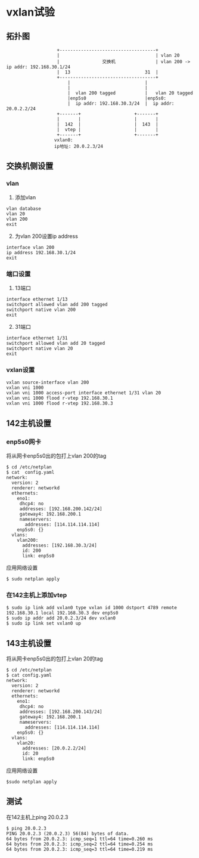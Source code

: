 # vxlan试验

## 拓扑图
                       +------------------------------------+
                       |                                    | vlan 20
                       |                交换机               | vlan 200 -> ip addr: 192.168.30.1/24
                       |  13                            31  | 
                       +------------------------------------+
                           |                            |
                           |                            |
                           |  vlan 200 tagged           |   vlan 20 tagged
                           |enp5s0                      |enp5s0:
                           |  ip addr: 192.168.30.3/24  |  ip addr: 20.0.2.2/24
                       +-------+                    +-------+
                       |       |                    |       |
                       |  142  |                    |  143  |
                       |  vtep |                    |       |
                       +-------+                    +-------+
                      vxlan0:                     
                      ip地址: 20.0.2.3/24

## 交换机侧设置

### vlan
1. 添加vlan
```
vlan database
vlan 20
vlan 200
exit
```

2. 为vlan 200设置ip address
```
interface vlan 200
ip address 192.168.30.1/24
exit
```

### 端口设置
1. 13端口
```
interface ethernet 1/13
switchport allowed vlan add 200 tagged
switchport native vlan 200
exit
```

2. 31端口
```
interface ethernet 1/31
switchport allowed vlan add 20 tagged
switchport native vlan 20
exit
```

### vxlan设置
```
vxlan source-interface vlan 200
vxlan vni 1000
vxlan vni 1000 access-port interface ethernet 1/31 vlan 20
vxlan vni 1000 flood r-vtep 192.168.30.1
vxlan vni 1000 flood r-vtep 192.168.30.3
```

## 142主机设置

### enp5s0网卡
将从网卡enp5s0出的包打上vlan 200的tag
```shell
$ cd /etc/netplan
$ cat  config.yaml
network:
  version: 2
  renderer: networkd
  ethernets:
    eno1:
     dhcp4: no
     addresses: [192.168.200.142/24]
     gateway4: 192.168.200.1
     nameservers:
       addresses: [114.114.114.114]
    enp5s0: {}
  vlans:
    vlan200:
      addresses: [192.168.30.3/24]
      id: 200
      link: enp5s0

```

应用网络设置
```shell
$ sudo netplan apply
```

### 在142主机上添加vtep
```
$ sudo ip link add vxlan0 type vxlan id 1000 dstport 4789 remote 192.168.30.1 local 192.168.30.3 dev enp5s0
$ sudo ip addr add 20.0.2.3/24 dev vxlan0
$ sudo ip link set vxlan0 up
```

## 143主机设置
将从网卡enp5s0出的包打上vlan 20的tag
```shell
$ cd /etc/netplan
$ cat config.yaml
network:
  version: 2
  renderer: networkd
  ethernets:
    eno1:
     dhcp4: no
     addresses: [192.168.200.143/24]
     gateway4: 192.168.200.1
     nameservers:
       addresses: [114.114.114.114]
    enp5s0: {}
  vlans:
    vlan20:
      addresses: [20.0.2.2/24]
      id: 20
      link: enp5s0
```

应用网络设置
```shell
$sudo netplan apply
```

## 测试
在142主机上ping 20.0.2.3
```shell
$ ping 20.0.2.3
PING 20.0.2.3 (20.0.2.3) 56(84) bytes of data.
64 bytes from 20.0.2.3: icmp_seq=1 ttl=64 time=0.260 ms
64 bytes from 20.0.2.3: icmp_seq=2 ttl=64 time=0.254 ms
64 bytes from 20.0.2.3: icmp_seq=3 ttl=64 time=0.219 ms
```